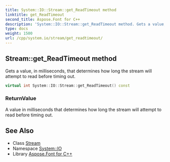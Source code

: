 ```yaml
---
title: System::IO::Stream::get_ReadTimeout method
linktitle: get_ReadTimeout
second_title: Aspose.Font for C++
description: 'System::IO::Stream::get_ReadTimeout method. Gets a value, in milliseconds, that determines how long the stream will attempt to read before timing out in C++.'
type: docs
weight: 1500
url: /cpp/system.io/stream/get_readtimeout/
---
```

## Stream::get_ReadTimeout method


Gets a value, in milliseconds, that determines how long the stream will attempt to read before timing out.

```cpp
virtual int System::IO::Stream::get_ReadTimeout() const
```


### ReturnValue

A value in milliseconds that determines how long the stream will attempt to read before timing out.

## See Also

* Class [Stream](../)
* Namespace [System::IO](../../)
* Library [Aspose.Font for C++](../../../)
